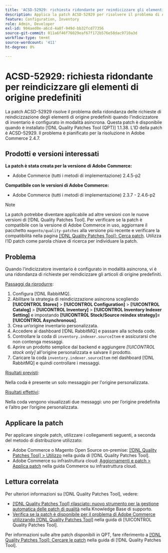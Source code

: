 ```yaml
---
title: 'ACSD-52929: richiesta ridondante per reindicizzare gli elementi di origine predefiniti'
description: Applica la patch ACSD-52929 per risolvere il problema di Adobe Commerce in presenza di una richiesta ridondante di reindicizzazione degli elementi di origine predefiniti quando l’indicizzatore inventario è configurato in modalità asincrona.
feature: Configuration, Inventory
role: Admin, Developer
exl-id: 904aed0e-a6cd-4a0f-949d-bb32fcd77356
source-git-commit: 011a6f46f76029eaf67f172b576e58dac9710a3d
workflow-type: tm+mt
source-wordcount: '411'
ht-degree: 0%

---
```


# ACSD-52929: richiesta ridondante per reindicizzare gli elementi di origine predefiniti

La patch ACSD-52929 risolve il problema della ridondanza delle richieste di reindicizzazione degli elementi di origine predefiniti quando l’indicizzatore di inventario è configurato in modalità asincrona. Questa patch è disponibile quando è installato [!DNL Quality Patches Tool (QPT)] 1.1.38. L’ID della patch è ACSD-52929. Il problema è pianificato per la risoluzione in Adobe Commerce 2.4.7.

## Prodotti e versioni interessati

**La patch è stata creata per la versione di Adobe Commerce:**

* Adobe Commerce (tutti i metodi di implementazione) 2.4.5-p2

**Compatibile con le versioni di Adobe Commerce:**

* Adobe Commerce (tutti i metodi di implementazione) 2.3.7 - 2.4.6-p2

>[!NOTE]
>
>La patch potrebbe diventare applicabile ad altre versioni con le nuove versioni di [!DNL Quality Patches Tool]. Per verificare se la patch è compatibile con la versione di Adobe Commerce in uso, aggiornare il pacchetto `magento/quality-patches` alla versione più recente e verificare la compatibilità nella pagina [[!DNL Quality Patches Tool]: Cerca patch](https://experienceleague.adobe.com/tools/commerce-quality-patches/index.html?lang=it). Utilizza l’ID patch come parola chiave di ricerca per individuare la patch.

## Problema

Quando l’indicizzatore inventario è configurato in modalità asincrona, vi è una ridondanza di richieste per reindicizzare gli articoli di origine predefiniti.

<u>Passaggi da riprodurre</u>:

1. Configura [!DNL RabbitMQ].
1. Abilitare la strategia di reindicizzazione asincrona scegliendo **[!UICONTROL Stores]** > **[!UICONTROL Configuration]** > **[!UICONTROL Catalog]** > **[!UICONTROL Inventory]** > **[!UICONTROL Inventory Indexer Setting]** e impostando **[!UICONTROL Stock/Source reindex strategy]=[!UICONTROL Asynchronous]**.
1. Crea un’origine inventario personalizzata.
1. Accedere al dashboard [!DNL RabbitMQ] e passare alla scheda code.
1. Controllare la coda di `inventory.indexer.sourceItem` e assicurarsi che non contenga messaggi.
1. Aprire un prodotto semplice dal backend e aggiungere *[!UICONTROL stock only]* all&#39;origine personalizzata e salvare il prodotto.
1. Caricare la coda `inventory.indexer.sourceItem` nel dashboard [!DNL RabbitMQ] e quindi controllare i messaggi.

<u>Risultati previsti</u>:

Nella coda è presente un solo messaggio per l&#39;origine personalizzata.

<u>Risultati effettivi</u>:

Nella coda vengono visualizzati due messaggi: uno per l’origine predefinita e l’altro per l’origine personalizzata.

## Applicare la patch

Per applicare singole patch, utilizzare i collegamenti seguenti, a seconda del metodo di distribuzione utilizzato:

* Adobe Commerce o Magento Open Source on-premise: [[!DNL Quality Patches Tool] > Utilizzo](/help/tools/quality-patches-tool/usage.md) nella guida di [!DNL Quality Patches Tool].
* Adobe Commerce su infrastruttura cloud: [Aggiornamenti e patch > Applica patch](https://experienceleague.adobe.com/docs/commerce-cloud-service/user-guide/develop/upgrade/apply-patches.html?lang=it) nella guida Commerce su infrastruttura cloud.

## Lettura correlata

Per ulteriori informazioni su [!DNL Quality Patches Tool], vedere:

* [[!DNL Quality Patches Tool] rilasciato: nuovo strumento per la gestione automatica delle patch di qualità](https://experienceleague.adobe.com/it/docs/commerce-operations/tools/quality-patches-tool/quality-patches-tool-to-self-serve-quality-patches) nella Knowledge Base di supporto.
* [Verifica se la patch è disponibile per il problema di Adobe Commerce utilizzando  [!DNL Quality Patches Tool]](/help/tools/quality-patches-tool/patches-available-in-qpt/check-patch-for-magento-issue-with-magento-quality-patches.md) nella guida di [!UICONTROL Quality Patches Tool].


Per informazioni sulle altre patch disponibili in QPT, fare riferimento a [[!DNL Quality Patches Tool]: Cercare le patch](https://experienceleague.adobe.com/tools/commerce-quality-patches/index.html?lang=it) nella guida di [!DNL Quality Patches Tool].
